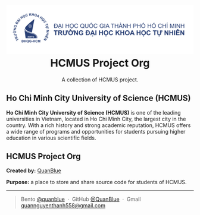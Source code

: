 <h1 align="center">
  <img src="./assets/hcmus-logo.png" alt="icon"></img>
  <br>
  <b>HCMUS Project Org</b>
</h1>

<p align="center">A collection of HCMUS project.</p>

## Ho Chi Minh City University of Science (HCMUS)

**Ho Chi Minh City University of Science (HCMUS)** is one of the leading universities in Vietnam, located in Ho Chi Minh City, the largest city in the country. With a rich history and strong academic reputation, HCMUS offers a wide range of programs and opportunities for students pursuing higher education in various scientific fields.

## HCMUS Project Org

**Created by:** [QuanBlue](https://github.com/QuanBlue)

**Purpose:** a place to store and share source code for students of HCMUS.

---

> Bento [@quanblue](https://bento.me/quanblue) &nbsp;&middot;&nbsp;
> GitHub [@QuanBlue](https://github.com/QuanBlue) &nbsp;&middot;&nbsp; Gmail quannguyenthanh558@gmail.com
